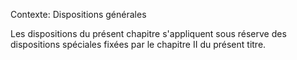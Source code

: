 Contexte: Dispositions générales

Les dispositions du présent chapitre s'appliquent sous réserve des dispositions spéciales fixées par le chapitre II du présent titre.